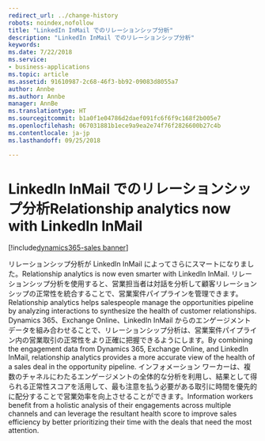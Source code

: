```yaml
---
redirect_url: ../change-history
robots: noindex,nofollow
title: "LinkedIn InMail でのリレーションシップ分析"
description: "LinkedIn InMail でのリレーションシップ分析"
keywords: 
ms.date: 7/22/2018
ms.service:
- business-applications
ms.topic: article
ms.assetid: 91610987-2c68-46f3-bb92-09083d8055a7
author: Annbe
ms.author: Annbe
manager: AnnBe
ms.translationtype: HT
ms.sourcegitcommit: b1a0f1e04786d2daef091fc6f6f9c168f2b005e7
ms.openlocfilehash: 067031881b1ece9a9ea2e74f76f2826600b27c4b
ms.contentlocale: ja-jp
ms.lasthandoff: 09/25/2018

---
```


# <a name="relationship-analytics-now-with-linkedin-inmail"></a><span data-ttu-id="ed699-103">LinkedIn InMail でのリレーションシップ分析</span><span class="sxs-lookup"><span data-stu-id="ed699-103">Relationship analytics now with LinkedIn InMail</span></span>

[!include[dynamics365-sales banner](../includes/dynamics365-sales.md)]





<span data-ttu-id="ed699-104">リレーションシップ分析が LinkedIn InMail によってさらにスマートになりました。</span><span class="sxs-lookup"><span data-stu-id="ed699-104">Relationship analytics is now even smarter with LinkedIn InMail.</span></span> <span data-ttu-id="ed699-105">リレーションシップ分析を使用すると、営業担当者は対話を分析して顧客リレーションシップの正常性を統合することで、営業案件パイプラインを管理できます。</span><span class="sxs-lookup"><span data-stu-id="ed699-105">Relationship analytics helps salespeople manage the opportunities pipeline by analyzing interactions to synthesize the health of customer relationships.</span></span>  <span data-ttu-id="ed699-106">Dynamics 365、Exchange Online、LinkedIn InMail からのエンゲージメント データを組み合わせることで、リレーションシップ分析は、営業案件パイプライン内の営業取引の正常性をより正確に把握できるようにします。</span><span class="sxs-lookup"><span data-stu-id="ed699-106">By combining the engagement data from Dynamics 365, Exchange Online, and LinkedIn InMail, relationship analytics provides a more accurate view of the health of a sales deal in the opportunity pipeline.</span></span> <span data-ttu-id="ed699-107">インフォメーション ワーカーは、複数のチャネルにわたるエンゲージメントの全体的な分析を利用し、結果として得られる正常性スコアを活用して、最も注意を払う必要がある取引に時間を優先的に配分することで営業効率を向上させることができます。</span><span class="sxs-lookup"><span data-stu-id="ed699-107">Information workers benefit from a holistic analysis of their engagements across multiple channels and can leverage the resultant health score to improve sales efficiency by better prioritizing their time with the deals that need the most attention.</span></span>

